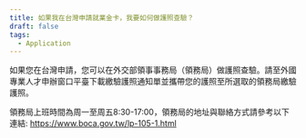 ```yaml
---
title: 如果我在台灣申請就業金卡，我要如何做護照查驗？
draft: false
tags:
  - Application
---
```

如果您在台灣申請，您可以在外交部領事事務局（領務局）做護照查驗。請至外國專業人才申辦窗口平臺下載繳驗護照通知單並攜帶您的護照至所選取的領務局繳驗護照。

領務局上班時間為周一至周五8:30-17:00，領務局的地址與聯絡方式請參考以下連結: <https://www.boca.gov.tw/lp-105-1.html>
